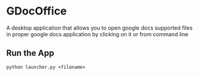 # GDocOffice
A desktop application that allows you to open google docs supported files in proper google docs application by clicking on it or from command line

## Run the App
```
python launcher.py <filename>
```
